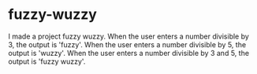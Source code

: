 # fuzzy-wuzzy

I made a project fuzzy wuzzy.
When the user enters a number divisible by 3, the output is 'fuzzy'.
When the user enters a number divisible by 5, the output is 'wuzzy'.
When the user enters a number divisible by 3 and 5, the output is 'fuzzy wuzzy'.
